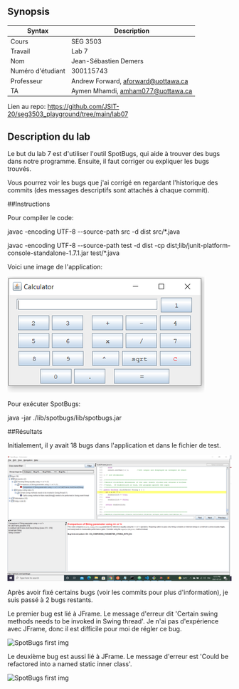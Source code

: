 ## Synopsis

| Syntax | Description |
| --- | --- |
| Cours | SEG 3503 |
| Travail | Lab 7 |
| Nom | Jean-Sébastien Demers |
| Numéro d'étudiant | 300115743 |
| Professeur | Andrew Forward, aforward@uottawa.ca |
| TA | Aymen Mhamdi, amham077@uottawa.ca |


Lien au repo: https://github.com/JSIT-20/seg3503_playground/tree/main/lab07

## Description du lab

Le but du lab 7 est d'utiliser l'outil SpotBugs, qui aide à trouver des bugs dans notre programme. Ensuite, il faut corriger ou expliquer les bugs trouvés.

Vous pourrez voir les bugs que j'ai corrigé en regardant l'historique des commits (des messages descriptifs sont attachés à chaque commit).


##Instructions

Pour compiler le code:

javac -encoding UTF-8 --source-path src -d dist src/*.java

javac -encoding UTF-8 --source-path test -d dist -cp dist;lib/junit-platform-console-standalone-1.7.1.jar test/*.java

Voici une image de l'application:

![Calc img](assets/Calculator.PNG)

Pour exécuter SpotBugs:

java -jar ./lib/spotbugs/lib/spotbugs.jar

##Résultats

Initialement, il y avait 18 bugs dans l'application et dans le fichier de test.

![SpotBugs initial img](assets/Spotbugs_init.PNG)

Après avoir fixé certains bugs (voir les commits pour plus d'information), je suis passé à 2 bugs restants.

Le premier bug est lié à JFrame. Le message d'erreur dit 'Certain swing methods needs to be invoked in Swing thread'. Je n'ai pas d'expérience avec JFrame, donc il est difficile pour moi de régler ce bug.

![SpotBugs first img](assets/Spotbugs_1.PNG)

Le deuxième bug est aussi lié à JFrame. Le message d'erreur est 'Could be refactored into a named static inner class'.

![SpotBugs first img](assets/Spotbugs_2.PNG)